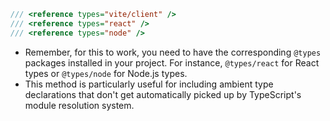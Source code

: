 ```typescript vite.d.ts
/// <reference types="vite/client" />
/// <reference types="react" />
/// <reference types="node" />
```
- Remember, for this to work, you need to have the corresponding `@types` packages installed in your project. For instance, `@types/react` for React types or `@types/node` for Node.js types.
- This method is particularly useful for including ambient type declarations that don't get automatically picked up by TypeScript's module resolution system.